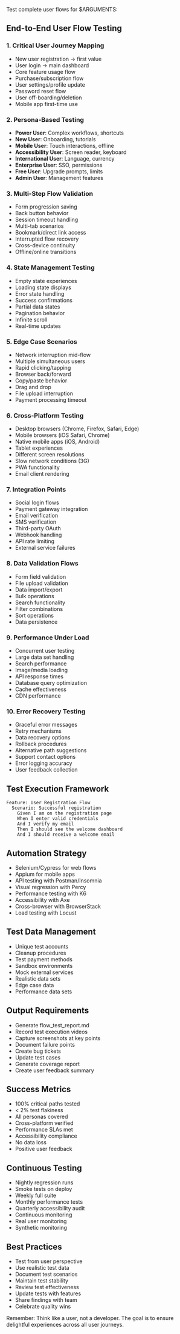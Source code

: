 Test complete user flows for $ARGUMENTS:

## End-to-End User Flow Testing

### 1. Critical User Journey Mapping
- New user registration → first value
- User login → main dashboard
- Core feature usage flow
- Purchase/subscription flow
- User settings/profile update
- Password reset flow
- User off-boarding/deletion
- Mobile app first-time use

### 2. Persona-Based Testing
- **Power User**: Complex workflows, shortcuts
- **New User**: Onboarding, tutorials
- **Mobile User**: Touch interactions, offline
- **Accessibility User**: Screen reader, keyboard
- **International User**: Language, currency
- **Enterprise User**: SSO, permissions
- **Free User**: Upgrade prompts, limits
- **Admin User**: Management features

### 3. Multi-Step Flow Validation
- Form progression saving
- Back button behavior
- Session timeout handling
- Multi-tab scenarios
- Bookmark/direct link access
- Interrupted flow recovery
- Cross-device continuity
- Offline/online transitions

### 4. State Management Testing
- Empty state experiences
- Loading state displays
- Error state handling
- Success confirmations
- Partial data states
- Pagination behavior
- Infinite scroll
- Real-time updates

### 5. Edge Case Scenarios
- Network interruption mid-flow
- Multiple simultaneous users
- Rapid clicking/tapping
- Browser back/forward
- Copy/paste behavior
- Drag and drop
- File upload interruption
- Payment processing timeout

### 6. Cross-Platform Testing
- Desktop browsers (Chrome, Firefox, Safari, Edge)
- Mobile browsers (iOS Safari, Chrome)
- Native mobile apps (iOS, Android)
- Tablet experiences
- Different screen resolutions
- Slow network conditions (3G)
- PWA functionality
- Email client rendering

### 7. Integration Points
- Social login flows
- Payment gateway integration
- Email verification
- SMS verification
- Third-party OAuth
- Webhook handling
- API rate limiting
- External service failures

### 8. Data Validation Flows
- Form field validation
- File upload validation
- Data import/export
- Bulk operations
- Search functionality
- Filter combinations
- Sort operations
- Data persistence

### 9. Performance Under Load
- Concurrent user testing
- Large data set handling
- Search performance
- Image/media loading
- API response times
- Database query optimization
- Cache effectiveness
- CDN performance

### 10. Error Recovery Testing
- Graceful error messages
- Retry mechanisms
- Data recovery options
- Rollback procedures
- Alternative path suggestions
- Support contact options
- Error logging accuracy
- User feedback collection

## Test Execution Framework
```gherkin
Feature: User Registration Flow
  Scenario: Successful registration
    Given I am on the registration page
    When I enter valid credentials
    And I verify my email
    Then I should see the welcome dashboard
    And I should receive a welcome email
```

## Automation Strategy
- Selenium/Cypress for web flows
- Appium for mobile apps
- API testing with Postman/Insomnia
- Visual regression with Percy
- Performance testing with K6
- Accessibility with Axe
- Cross-browser with BrowserStack
- Load testing with Locust

## Test Data Management
- Unique test accounts
- Cleanup procedures
- Test payment methods
- Sandbox environments
- Mock external services
- Realistic data sets
- Edge case data
- Performance data sets

## Output Requirements
- Generate flow_test_report.md
- Record test execution videos
- Capture screenshots at key points
- Document failure points
- Create bug tickets
- Update test cases
- Generate coverage report
- Create user feedback summary

## Success Metrics
- 100% critical paths tested
- < 2% test flakiness
- All personas covered
- Cross-platform verified
- Performance SLAs met
- Accessibility compliance
- No data loss
- Positive user feedback

## Continuous Testing
- Nightly regression runs
- Smoke tests on deploy
- Weekly full suite
- Monthly performance tests
- Quarterly accessibility audit
- Continuous monitoring
- Real user monitoring
- Synthetic monitoring

## Best Practices
- Test from user perspective
- Use realistic test data
- Document test scenarios
- Maintain test stability
- Review test effectiveness
- Update tests with features
- Share findings with team
- Celebrate quality wins

Remember: Think like a user, not a developer. The goal is to ensure delightful experiences across all user journeys.
